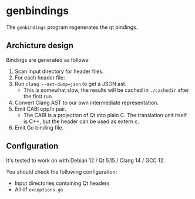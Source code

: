 # genbindings

The `genbindings` program regenerates the qt bindings.

## Archicture design

Bindings are generated as follows:

1. Scan input directory for header files.
2. For each header file:
3. Run `clang --ast-dump=json` to get a JSON ast.
	- This is somewhat slow, the results will be cached in `./cachedir` after the first run.
4. Convert Clang AST to our own intermediate representation.
5. Emit CABI cpp/h pair.
	- The CABI is a projection of Qt into plain C. The translation unit itself is C++, but the header can be used as extern c.
6. Emit Go binding file.

## Configuration

It's tested to work on with Debian 12 / Qt 5.15 / Clang 14 / GCC 12.

You should check the following configuration:

- Input directories containing Qt headers
- All of `exceptions.go`
